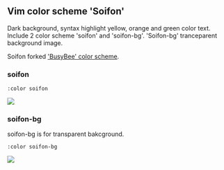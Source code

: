 ## Vim color scheme 'Soifon'

Dark background, syntax highlight yellow, orange and green color text.  
Include 2 color scheme 'soifon' and 'soifon-bg'.
'Soifon-bg' tranceparent background image.

Soifon forked ['BusyBee' color scheme](https://github.com/vim-scripts/BusyBee).

### soifon

```
:color soifon
```

<img src="https://raw.githubusercontent.com/wiki/akiya64/soifon/images/wp_php_scr.png">


### soifon-bg

soifon-bg is for transparent bakcground.

```
:color soifon-bg
```

<img src="https://raw.githubusercontent.com/wiki/akiya64/soifon/images/bg_php_scr.png">
